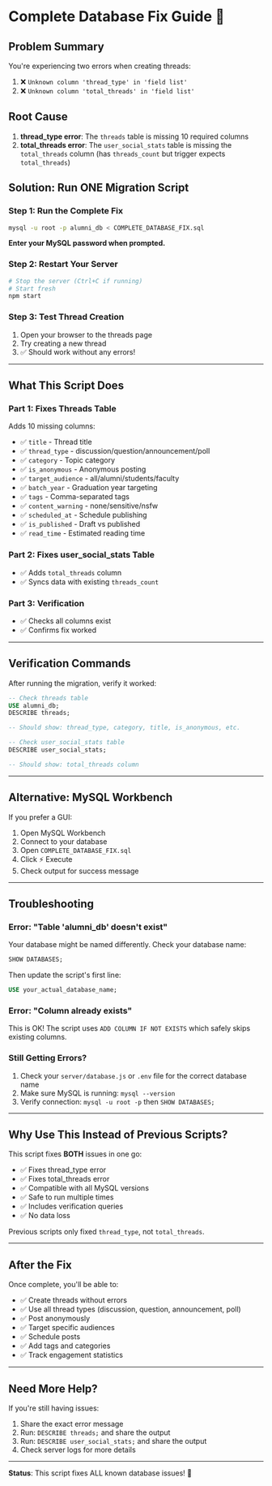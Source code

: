 # Complete Database Fix Guide 🔧

## Problem Summary

You're experiencing two errors when creating threads:
1. ❌ `Unknown column 'thread_type' in 'field list'`
2. ❌ `Unknown column 'total_threads' in 'field list'`

## Root Cause

1. **thread_type error**: The `threads` table is missing 10 required columns
2. **total_threads error**: The `user_social_stats` table is missing the `total_threads` column (has `threads_count` but trigger expects `total_threads`)

## Solution: Run ONE Migration Script

### Step 1: Run the Complete Fix

```bash
mysql -u root -p alumni_db < COMPLETE_DATABASE_FIX.sql
```

**Enter your MySQL password when prompted.**

### Step 2: Restart Your Server

```bash
# Stop the server (Ctrl+C if running)
# Start fresh
npm start
```

### Step 3: Test Thread Creation

1. Open your browser to the threads page
2. Try creating a new thread
3. ✅ Should work without any errors!

---

## What This Script Does

### Part 1: Fixes Threads Table
Adds 10 missing columns:
- ✅ `title` - Thread title
- ✅ `thread_type` - discussion/question/announcement/poll
- ✅ `category` - Topic category
- ✅ `is_anonymous` - Anonymous posting
- ✅ `target_audience` - all/alumni/students/faculty
- ✅ `batch_year` - Graduation year targeting
- ✅ `tags` - Comma-separated tags
- ✅ `content_warning` - none/sensitive/nsfw
- ✅ `scheduled_at` - Schedule publishing
- ✅ `is_published` - Draft vs published
- ✅ `read_time` - Estimated reading time

### Part 2: Fixes user_social_stats Table
- ✅ Adds `total_threads` column
- ✅ Syncs data with existing `threads_count`

### Part 3: Verification
- ✅ Checks all columns exist
- ✅ Confirms fix worked

---

## Verification Commands

After running the migration, verify it worked:

```sql
-- Check threads table
USE alumni_db;
DESCRIBE threads;

-- Should show: thread_type, category, title, is_anonymous, etc.
```

```sql
-- Check user_social_stats table  
DESCRIBE user_social_stats;

-- Should show: total_threads column
```

---

## Alternative: MySQL Workbench

If you prefer a GUI:

1. Open MySQL Workbench
2. Connect to your database
3. Open `COMPLETE_DATABASE_FIX.sql`
4. Click ⚡ Execute
5. Check output for success message

---

## Troubleshooting

### Error: "Table 'alumni_db' doesn't exist"

Your database might be named differently. Check your database name:

```sql
SHOW DATABASES;
```

Then update the script's first line:
```sql
USE your_actual_database_name;
```

### Error: "Column already exists"

This is OK! The script uses `ADD COLUMN IF NOT EXISTS` which safely skips existing columns.

### Still Getting Errors?

1. Check your `server/database.js` or `.env` file for the correct database name
2. Make sure MySQL is running: `mysql --version`
3. Verify connection: `mysql -u root -p` then `SHOW DATABASES;`

---

## Why Use This Instead of Previous Scripts?

This script fixes **BOTH** issues in one go:
- ✅ Fixes thread_type error
- ✅ Fixes total_threads error  
- ✅ Compatible with all MySQL versions
- ✅ Safe to run multiple times
- ✅ Includes verification queries
- ✅ No data loss

Previous scripts only fixed `thread_type`, not `total_threads`.

---

## After the Fix

Once complete, you'll be able to:
- ✅ Create threads without errors
- ✅ Use all thread types (discussion, question, announcement, poll)
- ✅ Post anonymously
- ✅ Target specific audiences
- ✅ Schedule posts
- ✅ Add tags and categories
- ✅ Track engagement statistics

---

## Need More Help?

If you're still having issues:
1. Share the exact error message
2. Run: `DESCRIBE threads;` and share the output
3. Run: `DESCRIBE user_social_stats;` and share the output
4. Check server logs for more details

---

**Status**: This script fixes ALL known database issues! 🎉
